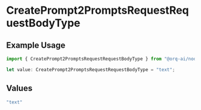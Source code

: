 # CreatePrompt2PromptsRequestRequestBodyType

## Example Usage

```typescript
import { CreatePrompt2PromptsRequestRequestBodyType } from "@orq-ai/node/models/operations";

let value: CreatePrompt2PromptsRequestRequestBodyType = "text";
```

## Values

```typescript
"text"
```